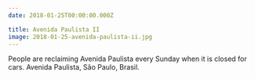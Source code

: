 ```yaml
---
date: 2018-01-25T00:00:00.000Z

title: Avenida Paulista II
image: 2018-01-25-avenida-paulista-ii.jpg
---
```


People are reclaiming Avenida Paulista every Sunday when it is closed for cars. Avenida Paulista, São Paulo, Brasil.
